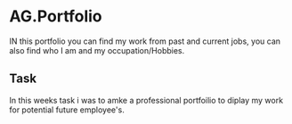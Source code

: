 # AG.Portfolio
IN this portfolio you can find my work from past and current jobs, you can also find who I am and my occupation/Hobbies.
## Task
In this weeks task i was to amke a professional portfoilio to diplay my work for potential future employee's.